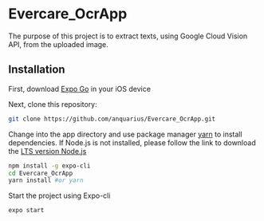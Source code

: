 # Evercare_OcrApp
The purpose of this project is to extract texts, using Google Cloud Vision API, from the uploaded image.

## Installation
First, download [Expo Go](https://apps.apple.com/us/app/expo-go/id982107779) in your iOS device

Next, clone this repository:
```bash
git clone https://github.com/anquarius/Evercare_OcrApp.git
```

Change into the app directory and use package manager [yarn](https://classic.yarnpkg.com/lang/en/docs/install/#mac-stable) to install dependencies.
If Node.js is not installed, please follow the link to download the [LTS version Node.js](https://nodejs.org/en/)
```bash
npm install -g expo-cli
cd Evercare_OcrApp
yarn install #or yarn
```

Start the project using Expo-cli
```bash
expo start
```
